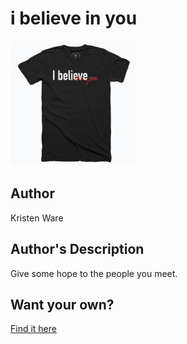 # i believe in you

<img src="i-believe-in-you.png" width="200" height="200" />

## Author

Kristen Ware

## Author's Description

Give some hope to the people you meet.

## Want your own?

<a href="https://cottonbureau.com/products/i-believe-in-you-white" alt="Buy Now">Find it here</a>
